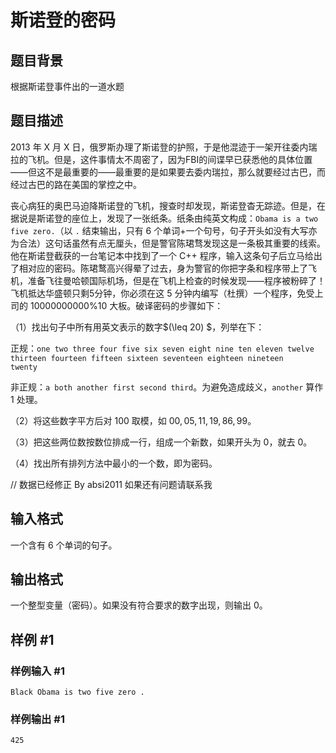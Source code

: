 # 斯诺登的密码

## 题目背景

根据斯诺登事件出的一道水题

## 题目描述

2013 年 X 月 X 日，俄罗斯办理了斯诺登的护照，于是他混迹于一架开往委内瑞拉的飞机。但是，这件事情太不周密了，因为FBI的间谍早已获悉他的具体位置——但这不是最重要的——最重要的是如果要去委内瑞拉，那么就要经过古巴，而经过古巴的路在美国的掌控之中。

丧心病狂的奥巴马迫降斯诺登的飞机，搜查时却发现，斯诺登杳无踪迹。但是，在据说是斯诺登的座位上，发现了一张纸条。纸条由纯英文构成：`Obama is a two five zero.`（以 `.` 结束输出，只有 6 个单词+一个句号，句子开头如没有大写亦为合法）这句话虽然有点无厘头，但是警官陈珺骛发现这是一条极其重要的线索。他在斯诺登截获的一台笔记本中找到了一个 C++ 程序，输入这条句子后立马给出了相对应的密码。陈珺鹜高兴得晕了过去，身为警官的你把字条和程序带上了飞机，准备飞往曼哈顿国际机场，但是在飞机上检查的时候发现——程序被粉碎了！飞机抵达华盛顿只剩5分钟，你必须在这 5 分钟内编写（杜撰）一个程序，免受上司的 10000000000%10 大板。破译密码的步骤如下：

（1）找出句子中所有用英文表示的数字$(\leq 20) $，列举在下：

正规：`one two three four five six seven eight nine ten eleven twelve`
           `thirteen fourteen fifteen sixteen seventeen eighteen nineteen             twenty`

非正规：`a both another first second third`。为避免造成歧义，`another` 算作 $1$ 处理。

（2）将这些数字平方后对 $100$ 取模，如 $00,05,11,19,86,99$。

（3）把这些两位数按数位排成一行，组成一个新数，如果开头为 $0$，就去 $0$。

（4）找出所有排列方法中最小的一个数，即为密码。

// 数据已经修正 By absi2011 如果还有问题请联系我

## 输入格式

一个含有 6 个单词的句子。

## 输出格式

一个整型变量（密码）。如果没有符合要求的数字出现，则输出 0。

## 样例 #1

### 样例输入 #1

```
Black Obama is two five zero .
```

### 样例输出 #1

```
425
```